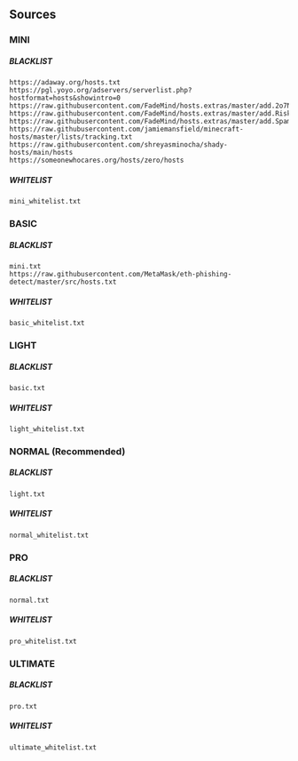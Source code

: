 ## Sources

### MINI

##### BLACKLIST

```
https://adaway.org/hosts.txt
https://pgl.yoyo.org/adservers/serverlist.php?hostformat=hosts&showintro=0
https://raw.githubusercontent.com/FadeMind/hosts.extras/master/add.2o7Net/hosts
https://raw.githubusercontent.com/FadeMind/hosts.extras/master/add.Risk/hosts
https://raw.githubusercontent.com/FadeMind/hosts.extras/master/add.Spam/hosts
https://raw.githubusercontent.com/jamiemansfield/minecraft-hosts/master/lists/tracking.txt
https://raw.githubusercontent.com/shreyasminocha/shady-hosts/main/hosts
https://someonewhocares.org/hosts/zero/hosts
```

##### WHITELIST

```
mini_whitelist.txt
```

### BASIC

##### BLACKLIST

```
mini.txt
https://raw.githubusercontent.com/MetaMask/eth-phishing-detect/master/src/hosts.txt
```

##### WHITELIST

```
basic_whitelist.txt
```

### LIGHT

##### BLACKLIST

```
basic.txt
```

##### WHITELIST

```
light_whitelist.txt
```

### NORMAL (Recommended)

##### BLACKLIST

```
light.txt
```

##### WHITELIST

```
normal_whitelist.txt
```

### PRO

##### BLACKLIST

```
normal.txt
```

##### WHITELIST

```
pro_whitelist.txt
```

### ULTIMATE

##### BLACKLIST

```
pro.txt
```

##### WHITELIST

```
ultimate_whitelist.txt
```
